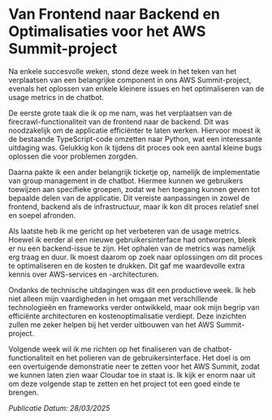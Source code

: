 # Van Frontend naar Backend en Optimalisaties voor het AWS Summit-project

Na enkele succesvolle weken, stond deze week in het teken van het verplaatsen van een belangrijke component in ons AWS Summit-project, evenals het oplossen van enkele kleinere issues en het optimaliseren van de usage metrics in de chatbot.

De eerste grote taak die ik op me nam, was het verplaatsen van de firecrawl-functionaliteit van de frontend naar de backend. Dit was noodzakelijk om de applicatie efficiënter te laten werken. Hiervoor moest ik de bestaande TypeScript-code omzetten naar Python, wat een interessante uitdaging was. Gelukkig kon ik tijdens dit proces ook een aantal kleine bugs oplossen die voor problemen zorgden.

Daarna pakte ik een ander belangrijk ticketje op, namelijk de implementatie van group management in de chatbot. Hiermee kunnen we gebruikers toewijzen aan specifieke groepen, zodat we hen toegang kunnen geven tot bepaalde delen van de applicatie. Dit vereiste aanpassingen in zowel de frontend, backend als de infrastructuur, maar ik kon dit proces relatief snel en soepel afronden.

Als laatste heb ik me gericht op het verbeteren van de usage metrics. Hoewel ik eerder al een nieuwe gebruikersinterface had ontworpen, bleek er nu een backend-issue te zijn. Het ophalen van de metrics was namelijk erg traag en duur. Ik moest daarom op zoek naar oplossingen om dit proces te optimaliseren en de kosten te drukken. Dit gaf me waardevolle extra kennis over AWS-services en -architecturen.

Ondanks de technische uitdagingen was dit een productieve week. Ik heb niet alleen mijn vaardigheden in het omgaan met verschillende technologieën en frameworks verder ontwikkeld, maar ook mijn begrip van efficiënte architecturen en kostenoptimalisatie verdiept. Deze inzichten zullen me zeker helpen bij het verder uitbouwen van het AWS Summit-project.

Volgende week wil ik me richten op het finaliseren van de chatbot-functionaliteit en het polieren van de gebruikersinterface. Het doel is om een overtuigende demonstratie neer te zetten voor het AWS Summit, zodat we kunnen laten zien waar Cloudar toe in staat is. Ik kijk er enorm naar uit om deze volgende stap te zetten en het project tot een goed einde te brengen.

_Publicatie Datum: 28/03/2025_